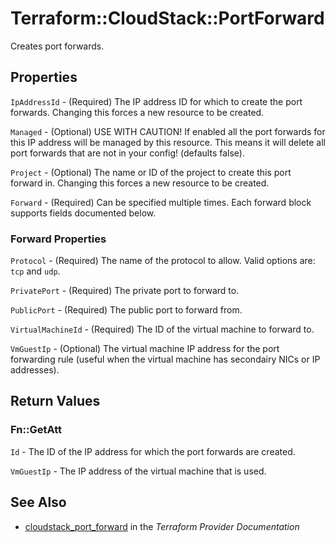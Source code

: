 # Terraform::CloudStack::PortForward

Creates port forwards.

## Properties

`IpAddressId` - (Required) The IP address ID for which to create the port forwards. Changing this forces a new resource to be created.

`Managed` - (Optional) USE WITH CAUTION! If enabled all the port forwards for this IP address will be managed by this resource. This means it will delete all port forwards that are not in your config! (defaults false).

`Project` - (Optional) The name or ID of the project to create this port forward in. Changing this forces a new resource to be created.

`Forward` - (Required) Can be specified multiple times. Each forward block supports fields documented below.

### Forward Properties

`Protocol` - (Required) The name of the protocol to allow. Valid options are: `tcp` and `udp`.

`PrivatePort` - (Required) The private port to forward to.

`PublicPort` - (Required) The public port to forward from.

`VirtualMachineId` - (Required) The ID of the virtual machine to forward to.

`VmGuestIp` - (Optional) The virtual machine IP address for the port forwarding rule (useful when the virtual machine has secondairy NICs or IP addresses).


## Return Values

### Fn::GetAtt

`Id` - The ID of the IP address for which the port forwards are created.

`VmGuestIp` - The IP address of the virtual machine that is used.

## See Also

* [cloudstack_port_forward](https://www.terraform.io/docs/providers/cloudstack/r/port_forward.html) in the _Terraform Provider Documentation_